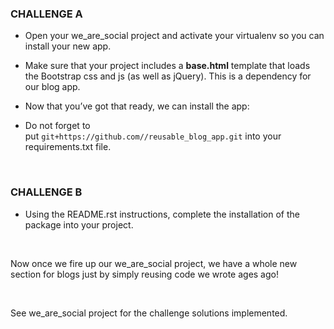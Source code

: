### CHALLENGE A

-   Open your we_are_social project and activate your virtualenv so you can
    install your new app.

-   Make sure that your project includes a **base.html** template that loads the
    Bootstrap css and js (as well as jQuery). This is a dependency for our blog
    app.

-   Now that you’ve got that ready, we can install the app:

-   Do not forget to put `git+https://github.com//reusable_blog_app.git` into
    your requirements.txt file.

 

### CHALLENGE B

-   Using the README.rst instructions, complete the installation of the package
    into your project.

 

Now once we fire up our we_are_social project, we have a whole new section for
blogs just by simply reusing code we wrote ages ago!

 

See we_are_social project for the challenge solutions implemented.
